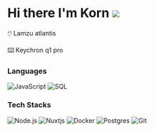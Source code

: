 Hi there I'm Korn ![](https://user-images.githubusercontent.com/18350557/176309783-0785949b-9127-417c-8b55-ab5a4333674e.gif) 
===============================================================================================================================================

<p align="center">
<p>🖱️ Lamzu atlantis </p> 
<p>⌨️ Keychron q1 pro </p>  

### Languages
  
![JavaScript](https://img.shields.io/badge/-JavaScript-000?&logo=JavaScript)
![SQL](https://img.shields.io/badge/-SQL-000?&logo=MySQL)

### Tech Stacks

![Node.js](https://img.shields.io/badge/-Node.js-000?&logo=node.js)
![Nuxtjs](https://img.shields.io/badge/-Nuxtjs-000?&logo=Nuxt.js)
![Docker](https://img.shields.io/badge/-Docker-000?&logo=Docker)
![Postgres](https://img.shields.io/badge/-Postgresql-000?&logo=postgresql)
![Git](https://img.shields.io/badge/-Git-000?&logo=git)
</p>

